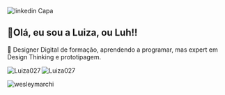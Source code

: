 

![linkedin Capa](https://github.com/user-attachments/assets/56d58711-edad-45d0-9f26-5dcc8e8dfa36)
<h2>👋Olá, eu sou a Luiza, ou Luh!!</h2>

🌱 Designer Digital de formação, aprendendo a programar, mas expert em Design Thinking e prototipagem.

<div>
  <p>
    <img align="left" src="https://github-readme-stats.vercel.app/api?username=Luiza027&show_icons=true&locale=en" alt="Luiza027" />
  </p>
  <p>
     <img align="left" src="https://github-readme-stats.vercel.app/api/top-langs?username=Luiza027&show_icons=true&locale=en&layout=compact" alt="Luiza027" />
  </p><br />
   <p>
     <img align="left" src="https://github-readme-stats.vercel.app/api/top-langs?username=wesleymarchi&show_icons=true&locale=en&layout=compact" alt="wesleymarchi" />
  </p>
</div>
<br><br><br><br><br><br><br><br>
<!--📫 My portfolio [Behance](https://www.behance.net/luizamoraes8)-->


<!---
Luiza027/Luiza027 is a ✨ special ✨ repository because its `README.md` (this file) appears on your GitHub profile.
You can click the Preview link to take a look at your changes.
--->

<!--## Languages and Tools:

<p align="left"> 
  
  <a href="https://dotnet.microsoft.com/" target="_blank" rel="noreferrer"> 
    <img src="icons/dotnet.svg" alt="Dot Net" width="40" height="40" /> 
  </a> 

  </a>
</p>
-->
